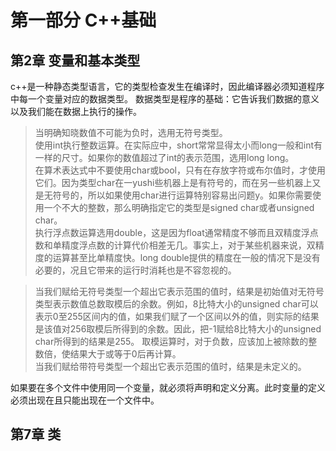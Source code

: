 # 第一部分 C++基础
## 第2章 变量和基本类型
c++是一种静态类型语言，它的类型检查发生在编译时，因此编译器必须知道程序中每一个变量对应的数据类型。
数据类型是程序的基础：它告诉我们数据的意义以及我们能在数据上执行的操作。
> 当明确知晓数值不可能为负时，选用无符号类型。  
使用int执行整数运算。在实际应中，short常常显得太小而long一般和int有一样的尺寸。如果你的数值超过了int的表示范围，选用long long。  
在算术表达式中不要使用char或bool，只有在存放字符或布尔值时，才使用它们。因为类型char在一yushi些机器上是有符号的，而在另一些机器上又是无符号的，所以如果使用char进行运算特别容易出问题y。如果你需要使用一个不大的整数，那么明确指定它的类型是signed char或者unsigned char。  
执行浮点数运算选用double，这是因为float通常精度不够而且双精度浮点数和单精度浮点数的计算代价相差无几。事实上，对于某些机器来说，双精度的运算甚至比单精度快。long double提供的精度在一般的情况下是没有必要的，况且它带来的运行时消耗也是不容忽视的。  

>当我们赋给无符号类型一个超出它表示范围的值时，结果是初始值对无符号类型表示数值总数取模后的余数。例如，8比特大小的unsigned char可以表示0至255区间内的值，如果我们赋了一个区间以外的值，则实际的结果是该值对256取模后所得到的余数。因此，把-1赋给8比特大小的unsigned char所得到的结果是255。
取模运算时，对于负数，应该加上被除数的整数倍，使结果大于或等于0后再计算。  
当我们赋给带符号类型一个超出它表示范围的值时，结果是未定义的。  

如果要在多个文件中使用同一个变量，就必须将声明和定义分离。此时变量的定义必须出现在且只能出现在一个文件中。
## 第7章 类
